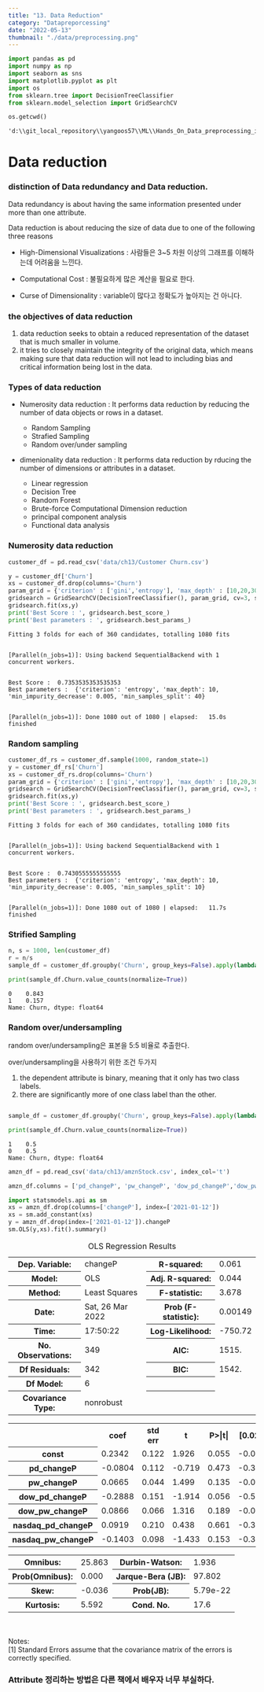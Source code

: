 ```yaml
---
title: "13. Data Reduction"
category: "Datapreporcessing"
date: "2022-05-13"
thumbnail: "./data/preprocessing.png"
---
```


```python
import pandas as pd
import numpy as np
import seaborn as sns
import matplotlib.pyplot as plt
import os
from sklearn.tree import DecisionTreeClassifier
from sklearn.model_selection import GridSearchCV

os.getcwd()
```

    'd:\\git_local_repository\\yangoos57\\ML\\Hands_On_Data_preprocessing_in_python\\Part3'

# Data reduction

### distinction of Data redundancy and Data reduction.

Data redundancy is about having the same information presented under more than one attribute.

Data reduction is about reducing the size of data due to one of the following three reasons

- High-Dimensional Visualizations : 사람들은 3~5 차원 이상의 그래프를 이해하는데 어려움을 느낀다.

- Computational Cost : 불필요하게 많은 계산을 필요로 한다.
- Curse of Dimensionality : variable이 많다고 정확도가 높아지는 건 아니다.

### the objectives of data reduction

1. data reduction seeks to obtain a reduced representation of the dataset that is much smaller in volume.
2. it tries to closely maintain the integrity of the original data, which means making sure that data reduction will not lead to including bias and critical information being lost in the data.

### Types of data reduction

- Numerosity data reduction : It performs data reduction by reducing the number of data objects or rows in a dataset.

  - Random Sampling
  - Strafied Sampling
  - Random over/under sampling

- dimenionality data reduction : It performs data reduction by rducing the number of dimensions or attributes in a dataset.
  - Linear regression
  - Decision Tree
  - Random Forest
  - Brute-force Computational Dimension reduction
  - principal component analysis
  - Functional data analysis

### Numerosity data reduction

```python
customer_df = pd.read_csv('data/ch13/Customer Churn.csv')
```

```python
y = customer_df['Churn']
xs = customer_df.drop(columns='Churn')
param_grid = {'criterion' : ['gini','entropy'], 'max_depth' : [10,20,30,40,50,60], 'min_samples_split' : [10,20,30,40,50], 'min_impurity_decrease' : [0,0.001,0.005,0.01,0.05,0.1]}
gridsearch = GridSearchCV(DecisionTreeClassifier(), param_grid, cv=3, scoring='recall', verbose=1)
gridsearch.fit(xs,y)
print('Best Score : ', gridsearch.best_score_)
print('Best parameters : ', gridsearch.best_params_)
```

    Fitting 3 folds for each of 360 candidates, totalling 1080 fits


    [Parallel(n_jobs=1)]: Using backend SequentialBackend with 1 concurrent workers.


    Best Score :  0.7353535353535353
    Best parameters :  {'criterion': 'entropy', 'max_depth': 10, 'min_impurity_decrease': 0.005, 'min_samples_split': 40}


    [Parallel(n_jobs=1)]: Done 1080 out of 1080 | elapsed:   15.0s finished

### Random sampling

```python
customer_df_rs = customer_df.sample(1000, random_state=1)
y = customer_df_rs['Churn']
xs = customer_df_rs.drop(columns='Churn')
param_grid = {'criterion' : ['gini','entropy'], 'max_depth' : [10,20,30,40,50,60], 'min_samples_split' : [10,20,30,40,50], 'min_impurity_decrease' : [0,0.001,0.005,0.01,0.05,0.1]}
gridsearch = GridSearchCV(DecisionTreeClassifier(), param_grid, cv=3, scoring='recall', verbose=1)
gridsearch.fit(xs,y)
print('Best Score : ', gridsearch.best_score_)
print('Best parameters : ', gridsearch.best_params_)
```

    Fitting 3 folds for each of 360 candidates, totalling 1080 fits


    [Parallel(n_jobs=1)]: Using backend SequentialBackend with 1 concurrent workers.


    Best Score :  0.7430555555555555
    Best parameters :  {'criterion': 'entropy', 'max_depth': 10, 'min_impurity_decrease': 0.005, 'min_samples_split': 10}


    [Parallel(n_jobs=1)]: Done 1080 out of 1080 | elapsed:   11.7s finished

### Strified Sampling

```python
n, s = 1000, len(customer_df)
r = n/s
sample_df = customer_df.groupby('Churn', group_keys=False).apply(lambda sdf : sdf.sample(round(len(sdf)*r)))

print(sample_df.Churn.value_counts(normalize=True))
```

    0    0.843
    1    0.157
    Name: Churn, dtype: float64

### Random over/undersampling

random over/undersampling은 표본을 5:5 비율로 추출한다.

over/undersampling을 사용하기 위한 조건 두가지

1.  the dependent attribute is binary, meaning that it only has two class labels.
2.  there are significantly more of one class label than the other.

```python

sample_df = customer_df.groupby('Churn', group_keys=False).apply(lambda sdf : sdf.sample(round(250)))

print(sample_df.Churn.value_counts(normalize=True))
```

    1    0.5
    0    0.5
    Name: Churn, dtype: float64

```python
amzn_df = pd.read_csv('data/ch13/amznStock.csv', index_col='t')
```

```python
amzn_df.columns = ['pd_changeP', 'pw_changeP', 'dow_pd_changeP','dow_pw_changeP', 'nasdaq_pd_changeP', 'nasdaq_pw_changeP', 'changeP']
```

```python
import statsmodels.api as sm
xs = amzn_df.drop(columns=['changeP'], index=['2021-01-12'])
xs = sm.add_constant(xs)
y = amzn_df.drop(index=['2021-01-12']).changeP
sm.OLS(y,xs).fit().summary()
```

<table class="simpletable">
<caption>OLS Regression Results</caption>
<tr>
  <th>Dep. Variable:</th>         <td>changeP</td>     <th>  R-squared:         </th> <td>   0.061</td>
</tr>
<tr>
  <th>Model:</th>                   <td>OLS</td>       <th>  Adj. R-squared:    </th> <td>   0.044</td>
</tr>
<tr>
  <th>Method:</th>             <td>Least Squares</td>  <th>  F-statistic:       </th> <td>   3.678</td>
</tr>
<tr>
  <th>Date:</th>             <td>Sat, 26 Mar 2022</td> <th>  Prob (F-statistic):</th>  <td>0.00149</td>
</tr>
<tr>
  <th>Time:</th>                 <td>17:50:22</td>     <th>  Log-Likelihood:    </th> <td> -750.72</td>
</tr>
<tr>
  <th>No. Observations:</th>      <td>   349</td>      <th>  AIC:               </th> <td>   1515.</td>
</tr>
<tr>
  <th>Df Residuals:</th>          <td>   342</td>      <th>  BIC:               </th> <td>   1542.</td>
</tr>
<tr>
  <th>Df Model:</th>              <td>     6</td>      <th>                     </th>     <td> </td>   
</tr>
<tr>
  <th>Covariance Type:</th>      <td>nonrobust</td>    <th>                     </th>     <td> </td>   
</tr>
</table>
<table class="simpletable">
<tr>
          <td></td>             <th>coef</th>     <th>std err</th>      <th>t</th>      <th>P>|t|</th>  <th>[0.025</th>    <th>0.975]</th>  
</tr>
<tr>
  <th>const</th>             <td>    0.2342</td> <td>    0.122</td> <td>    1.926</td> <td> 0.055</td> <td>   -0.005</td> <td>    0.473</td>
</tr>
<tr>
  <th>pd_changeP</th>        <td>   -0.0804</td> <td>    0.112</td> <td>   -0.719</td> <td> 0.473</td> <td>   -0.300</td> <td>    0.140</td>
</tr>
<tr>
  <th>pw_changeP</th>        <td>    0.0665</td> <td>    0.044</td> <td>    1.499</td> <td> 0.135</td> <td>   -0.021</td> <td>    0.154</td>
</tr>
<tr>
  <th>dow_pd_changeP</th>    <td>   -0.2888</td> <td>    0.151</td> <td>   -1.914</td> <td> 0.056</td> <td>   -0.586</td> <td>    0.008</td>
</tr>
<tr>
  <th>dow_pw_changeP</th>    <td>    0.0866</td> <td>    0.066</td> <td>    1.316</td> <td> 0.189</td> <td>   -0.043</td> <td>    0.216</td>
</tr>
<tr>
  <th>nasdaq_pd_changeP</th> <td>    0.0919</td> <td>    0.210</td> <td>    0.438</td> <td> 0.661</td> <td>   -0.321</td> <td>    0.505</td>
</tr>
<tr>
  <th>nasdaq_pw_changeP</th> <td>   -0.1403</td> <td>    0.098</td> <td>   -1.433</td> <td> 0.153</td> <td>   -0.333</td> <td>    0.052</td>
</tr>
</table>
<table class="simpletable">
<tr>
  <th>Omnibus:</th>       <td>25.863</td> <th>  Durbin-Watson:     </th> <td>   1.936</td>
</tr>
<tr>
  <th>Prob(Omnibus):</th> <td> 0.000</td> <th>  Jarque-Bera (JB):  </th> <td>  97.802</td>
</tr>
<tr>
  <th>Skew:</th>          <td>-0.036</td> <th>  Prob(JB):          </th> <td>5.79e-22</td>
</tr>
<tr>
  <th>Kurtosis:</th>      <td> 5.592</td> <th>  Cond. No.          </th> <td>    17.6</td>
</tr>
</table><br/><br/>Notes:<br/>[1] Standard Errors assume that the covariance matrix of the errors is correctly specified.

### Attribute 정리하는 방법은 다른 책에서 배우자 너무 부실하다.
